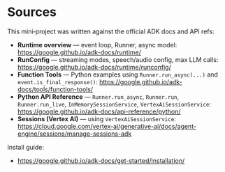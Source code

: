 # Sources

This mini‑project was written against the official ADK docs and API refs:

- **Runtime overview** — event loop, Runner, async model: https://google.github.io/adk-docs/runtime/
- **RunConfig** — streaming modes, speech/audio config, max LLM calls: https://google.github.io/adk-docs/runtime/runconfig/
- **Function Tools** — Python examples using `Runner.run_async(...)` and `event.is_final_response()`: https://google.github.io/adk-docs/tools/function-tools/
- **Python API Reference** — `Runner.run_async`, `Runner.run`, `Runner.run_live`, `InMemorySessionService`, `VertexAiSessionService`: https://google.github.io/adk-docs/api-reference/python/
- **Sessions (Vertex AI)** — using `VertexAiSessionService`: https://cloud.google.com/vertex-ai/generative-ai/docs/agent-engine/sessions/manage-sessions-adk

Install guide:
- https://google.github.io/adk-docs/get-started/installation/
